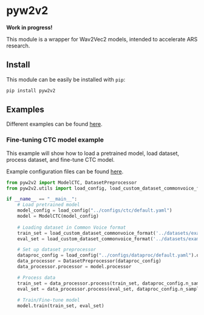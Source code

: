 # pyw2v2

**Work in progress!**

This module is a wrapper for Wav2Vec2 models, intended to accelerate ARS research.

## Install

This module can be easily be installed with `pip`:

```sh
pip install pyw2v2
```

## Examples

Different examples can be found [here](https://github.com/vbrydik/pyw2v2/tree/master/pyw2v2/configs/).

### Fine-tuning CTC model example

This example will show how to load a pretrained model,
load dataset, process dataset, and fine-tune CTC model.

Example configuration files can be found [here](https://github.com/vbrydik/pyw2v2/tree/master/pyw2v2/configs/).

```py
from pyw2v2 import ModelCTC, DatasetPreprocessor
from pyw2v2.utils import load_config, load_custom_dataset_commonvoice_format

if __name__ == "__main__":
    # Load pretrained model
    model_config = load_config("../configs/ctc/default.yaml")
    model = ModelCTC(model_config)
    
    # Loading dataset in Common Voice format
    train_set = load_custom_dataset_commonvoice_format('../datasets/example', 'train')
    eval_set = load_custom_dataset_commonvoice_format('../datasets/example', 'test')

    # Set up dataset preprocessor
    dataproc_config = load_config("../configs/dataproc/default.yaml").data_proc
    data_processor = DatasetPreprocessor(dataproc_config)
    data_processor.processor = model.processor

    # Process data
    train_set = data_processor.process(train_set, dataproc_config.n_samples_train)
    eval_set = data_processor.process(eval_set, dataproc_config.n_samples_test)
    
    # Train/Fine-tune model
    model.train(train_set, eval_set)
```




